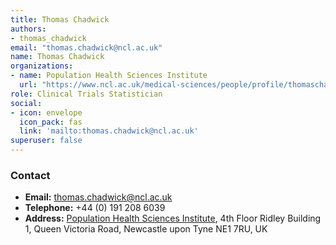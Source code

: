 ```yaml
---
title: Thomas Chadwick
authors:
- thomas_chadwick
email: "thomas.chadwick@ncl.ac.uk"
name: Thomas Chadwick
organizations:
- name: Population Health Sciences Institute
  url: "https://www.ncl.ac.uk/medical-sciences/people/profile/thomaschadwick.html"
role: Clinical Trials Statistician
social:
- icon: envelope
  icon_pack: fas
  link: 'mailto:thomas.chadwick@ncl.ac.uk'
superuser: false
---
```


### Contact

- __Email:__ [thomas.chadwick@ncl.ac.uk](mailto:thomas.chadwick@ncl.ac.uk)
- __Telephone:__ +44 (0) 191 208 6039
- __Address:__ [Population Health Sciences Institute](https://www.ncl.ac.uk/medical-sciences/research/institutes/health-sciences/), 4th Floor Ridley Building 1, Queen Victoria Road, Newcastle upon Tyne NE1 7RU, UK
